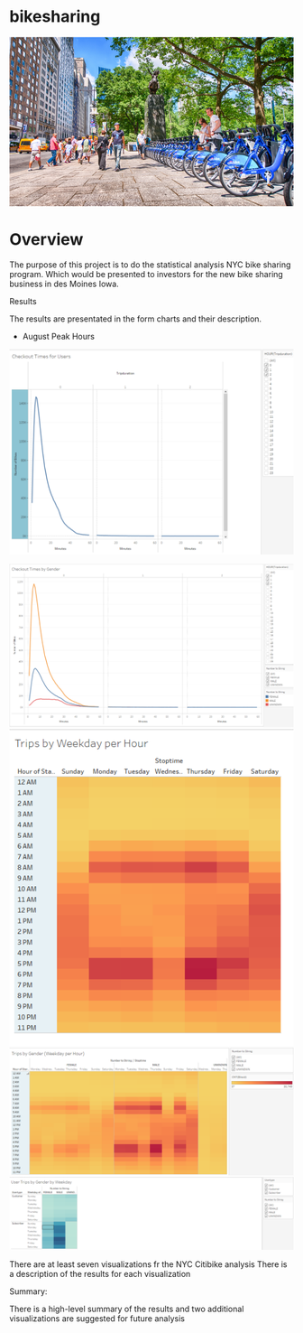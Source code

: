 # bikesharing

![git-hub](https://github.com/MonaElahi/bikesharing/blob/3112ea428ac38128e8d1bbacdd3da8b158f293fa/CoverImage.jpg)

# Overview

The purpose of this project is to do the statistical analysis NYC bike sharing program.
Which would be presented to investors for the new bike sharing business in des Moines Iowa.

 
Results

The results are presentated in the form charts and their description. 

* August Peak Hours 

![git-hub](https://github.com/MonaElahi/bikesharing/blob/35d339ea5462e524f03200e331405fa3e025e29c/Images/Checkout_times_for_users.PNG)


![git-hub](https://github.com/MonaElahi/bikesharing/blob/35d339ea5462e524f03200e331405fa3e025e29c/Images/Checkout_Times_by_Gender.PNG)
![git-hub](https://github.com/MonaElahi/bikesharing/blob/35d339ea5462e524f03200e331405fa3e025e29c/Images/Trips_by_Weekend_per_Hour.PNG)
![git-hub](https://github.com/MonaElahi/bikesharing/blob/35d339ea5462e524f03200e331405fa3e025e29c/Images/Trips_by_Gender(Weekday_per_Hour).PNG)
![git-hub](https://github.com/MonaElahi/bikesharing/blob/35d339ea5462e524f03200e331405fa3e025e29c/Images/User_Trips_by_Gender_by_Weekday.PNG)




There are at least seven visualizations fr the NYC Citibike analysis 
There is a description of the results for each visualization

Summary:

There is a high-level summary of the results and two additional visualizations are suggested for future analysis
